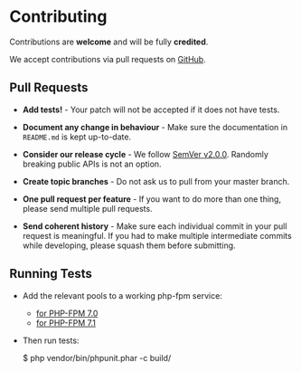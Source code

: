 # Contributing

Contributions are **welcome** and will be fully **credited**.

We accept contributions via pull requests on [GitHub](https://github.com/hollodotme/fast-cgi-client).

## Pull Requests

- **Add tests!** - Your patch will not be accepted if it does not have tests.

- **Document any change in behaviour** - Make sure the documentation in `README.md` is kept up-to-date.

- **Consider our release cycle** - We follow [SemVer v2.0.0](http://semver.org/). Randomly breaking public APIs is not an option.

- **Create topic branches** - Do not ask us to pull from your master branch.

- **One pull request per feature** - If you want to do more than one thing, please send multiple pull requests.

- **Send coherent history** - Make sure each individual commit in your pull request is meaningful. If you had to make multiple intermediate commits while developing, please squash them before submitting.


## Running Tests

 - Add the relevant pools to a working php-fpm service:
   - [for PHP-FPM 7.0](./env/php-fpm/7.0)
   - [for PHP-FPM 7.1](./env/php-fpm/7.1)
 
 - Then run tests:

    $ php vendor/bin/phpunit.phar -c build/
